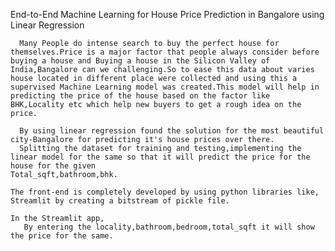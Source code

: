 End-to-End Machine Learning for House Price Prediction in Bangalore using Linear Regression
      
      Many People do intense search to buy the perfect house for themselves.Price is a major factor that people always consider before buying a house and Buying a house in the Silicon Valley of India,Bangalore can we challenging.So to ease this data about varies house located in different place were collected and using this a supervised Machine Learning model was created.This model will help in predicting the price of the house based on the factor like BHK,Locality etc which help new buyers to get a rough idea on the price.
      
      By using linear regression found the solution for the most beautiful city-Bangalore for predicting it's house prices over there.
      Splitting the dataset for training and testing,implementing the linear model for the same so that it will predict the price for the house for the given 
    Total_sqft,bathroom,bhk.
    
    The front-end is completely developed by using python libraries like,
    Streamlit by creating a bitstream of pickle file.
    
    In the Streamlit app,
       By entering the locality,bathroom,bedroom,total_sqft it will show the price for the same.
